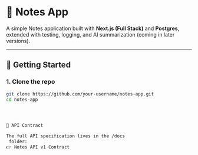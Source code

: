 # 📝 Notes App

A simple Notes application built with **Next.js (Full Stack)** and **Postgres**, extended with testing, logging, and AI summarization (coming in later versions).

---

## 🚀 Getting Started

### 1. Clone the repo
```bash
git clone https://github.com/your-username/notes-app.git
cd notes-app




📘 API Contract

The full API specification lives in the /docs
 folder:
👉 Notes API v1 Contract